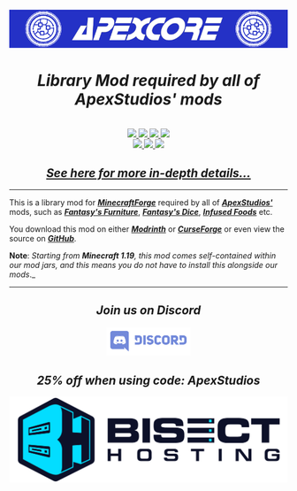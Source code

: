 <center>

<a href="https://apexstudios.dev/apexcore"><img src="https://github.com/ApexStudios-Dev/.github/blob/master/assets/minecraft/apexcore_banner.png?raw=true"></a>

<h1><i><b>Library Mod required by all of ApexStudios' mods</b></i></h1>
<br>

<a href="https://github.com/ApexStudios-Dev/ApexCore">
	<img src="https://img.shields.io/github/license/ApexStudios-Dev/ApexCore?style=flat-square"></img>
	<img src="https://img.shields.io/github/v/tag/ApexStudios-Dev/ApexCore?sort=semver&style=flat-square"></img>
	<img src="https://img.shields.io/github/v/release/ApexStudios-Dev/ApexCore?display_name=release&sort=semver&style=flat-square"></img>
	<img src="https://img.shields.io/github/workflow/status/ApexStudios-Dev/ApexCore/release?style=flat-square"></img>
</a>
<br>
<a href="https://modrinth.com/mod/apexcore">
	<img src="https://img.shields.io/modrinth/dt/xl3myxch?style=flat-square"></img>
</a>
<a href="https://www.curseforge.com/minecraft/mc-mods/apexcore">
	<img src="https://cf.way2muchnoise.eu/short_550778_downloads.svg?badge_style=flat"></img>
	<img src="https://cf.way2muchnoise.eu/versions/550778.svg?badge_style=flat"></img>
</a>

<br>
<h2><i><a href="https://www.apexstudios.dev/apexcore"><b>See here for more in-depth details...</b></a></i></h2>

</center>

---

<p>

This is a library mod for [_**MinecraftForge**_](https://minecraftforge.net/) required by all of [_**ApexStudios'**_](https://apexstudios.dev/) mods, such as [_**Fantasy's Furniture**_](https://modrinth.com/mod/fantasy-furniture), [_**Fantasy's Dice**_](https://modrinth.com/mod/fantasy-dice), [_**Infused Foods**_](https://modrinth.com/mod/infused-foods) etc.

You download this mod on either [_**Modrinth**_](https://modrinth.com/mod/apexcore/) or [_**CurseForge**_](https://www.curseforge.com/minecraft/mc-mods/apexcore/) or even view the source on [_**GitHub**_](https://github.com/ApexStudios-Dev/ApexCore/).

**Note**: _Starting from **Minecraft 1.19**, this _mod comes _self-contained_ within our_ mod jars, and this means you do not have to install this alongside our mods_._

</p>

---

<center>

## _Join us on **Discord**_

<a href="https://discord.apexstudios.dev/"><img src="https://raw.githubusercontent.com/ApexStudios-Dev/.github/fe65da64a0bf387f9a8e6ca99baae5091a702403/assets/third_party/discord_banner.svg" width=30%></a>


## _25% off when using code: **ApexStudios**_

<a href="https://www.bisecthosting.com/apexstudios"><img src="https://github.com/ApexStudios-Dev/.github/blob/master/assets/third_party/bisect_hosting.png?raw=true"></a>
</center>